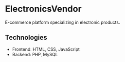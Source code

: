 # ElectronicsVendor

E-commerce platform specializing in electronic products.

## Technologies

- Frontend: HTML, CSS, JavaScript
- Backend: PHP, MySQL
